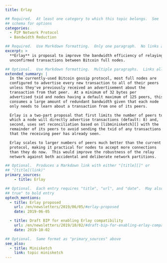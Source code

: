 ```yaml
---
title: Erlay

## Required.  At least one category to which this topic belongs.  See
## schema for options
categories:
  - P2P Network Protocol
  - Bandwidth Reduction

## Required.  Use Markdown formatting.  Only one paragraph.  No links allowed.
excerpt: >
  **Erlay** is proposal to improve the bandwidth efficiency of relaying
  unconfirmed transactions between Bitcoin full nodes.

## Optional.  Use Markdown formatting.  Multiple paragraphs.  Links allowed.
extended_summary: |
  In the currently-used Bitcoin gossip protocol, most full nodes are
  configured to advertise every new transaction to all of their peers
  unless they've previously received an advertisement about the
  transaction from that peer.  At a minimum of 32 bytes per
  advertised txid and nodes having a default maximum of 125 peers, this
  consumes a large amount of redundant bandwidth given that each node
  only needs to learn about a transaction from one of its peers.

  Erlay is a two-part proposal that first limits the number of peers to
  which a node will directly advertise transactions (default: 8) and,
  second, uses set reconciliation based on [libminisketch][] with the
  remainder of its peers to avoid sending the txid of any transactions
  that the receiving peer has already seen.

  Erlay scales to larger numbers of peers much better than the current
  protocol, making it practical for nodes to accept more connections
  than they do now.  This would improve the robustness of the relay
  network against both accidental and deliberate network partitions.

## Optional.  Produces a Markdown link with either "[title][]" or
## "[title](link)"
primary_sources:
    - title: Erlay

## Optional.  Each entry requires "title", "url", and "date".  May also use "feature:
## true" to bold entry
optech_mentions:
  - title: Erlay proposed
    url: /en/newsletters/2019/06/05/#erlay-proposed
    date: 2019-06-05

  - title: Draft BIP for enabling Erlay compatibility
    url: /en/newsletters/2019/10/02/#draft-bip-for-enabling-erlay-compatibility
    date: 2019-10-02

## Optional.  Same format as "primary_sources" above
see_also:
  - title: Minisketch
    link: topic minisketch
---
```

